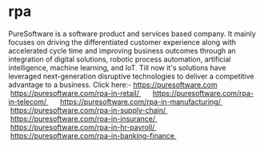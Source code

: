 # rpa
PureSoftware is a software product and services based company. It mainly focuses on driving the differentiated customer experience along with accelerated cycle time and improving business outcomes through an integration of digital solutions, robotic process automation, artificial intelligence, machine learning, and IoT. Till now it's solutions have leveraged next-generation disruptive technologies to deliver a competitive advantage to a business. Click here:- https://puresoftware.com
 https://puresoftware.com/rpa-in-retail/   
   https://puresoftware.com/rpa-in-telecom/   
   https://puresoftware.com/rpa-in-manufacturing/   
   https://puresoftware.com/rpa-in-supply-chain/   
   https://puresoftware.com/rpa-in-insurance/   
   https://puresoftware.com/rpa-in-hr-payroll/   
   https://puresoftware.com/rpa-in-banking-finance   
